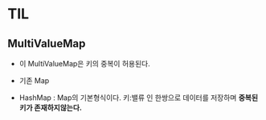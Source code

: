 # TIL

## MultiValueMap
- 이 MultiValueMap은  키의 중복이 허용된다.

- 기존 Map
+ HashMap : Map의 기본형식이다.  키:밸류 인 한쌍으로 데이터를 저장하며 **중복된 키가 존재하지않는다.**


